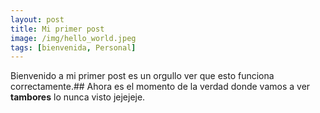 ```yaml
---
layout: post
title: Mi primer post
image: /img/hello_world.jpeg
tags: [bienvenida, Personal]
---
```


Bienvenido a mi primer post es un orgullo ver que esto funciona correctamente.##
Ahora es el momento de la verdad donde vamos a ver **tambores** lo nunca visto jejejeje.
